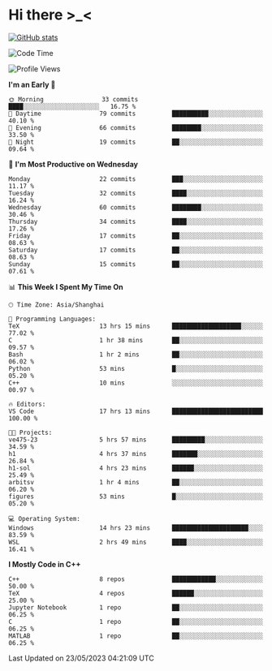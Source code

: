 # Hi there \>_<

[![GitHub stats](https://github-readme-stats.vercel.app/api?username=ARessegetesStery&show_icons=true&theme=transparent)](https://github.com/anuraghazra/github-readme-stats)

<!--START_SECTION:waka-->
![Code Time](http://img.shields.io/badge/Code%20Time-96%20hrs%2057%20mins-blue)

![Profile Views](http://img.shields.io/badge/Profile%20Views-0-blue)

**I'm an Early 🐤** 

```text
🌞 Morning                33 commits          ████░░░░░░░░░░░░░░░░░░░░░   16.75 % 
🌆 Daytime                79 commits          ██████████░░░░░░░░░░░░░░░   40.10 % 
🌃 Evening                66 commits          ████████░░░░░░░░░░░░░░░░░   33.50 % 
🌙 Night                  19 commits          ██░░░░░░░░░░░░░░░░░░░░░░░   09.64 % 
```
📅 **I'm Most Productive on Wednesday** 

```text
Monday                   22 commits          ███░░░░░░░░░░░░░░░░░░░░░░   11.17 % 
Tuesday                  32 commits          ████░░░░░░░░░░░░░░░░░░░░░   16.24 % 
Wednesday                60 commits          ████████░░░░░░░░░░░░░░░░░   30.46 % 
Thursday                 34 commits          ████░░░░░░░░░░░░░░░░░░░░░   17.26 % 
Friday                   17 commits          ██░░░░░░░░░░░░░░░░░░░░░░░   08.63 % 
Saturday                 17 commits          ██░░░░░░░░░░░░░░░░░░░░░░░   08.63 % 
Sunday                   15 commits          ██░░░░░░░░░░░░░░░░░░░░░░░   07.61 % 
```


📊 **This Week I Spent My Time On** 

```text
🕑︎ Time Zone: Asia/Shanghai

💬 Programming Languages: 
TeX                      13 hrs 15 mins      ███████████████████░░░░░░   77.02 % 
C                        1 hr 38 mins        ██░░░░░░░░░░░░░░░░░░░░░░░   09.57 % 
Bash                     1 hr 2 mins         ██░░░░░░░░░░░░░░░░░░░░░░░   06.02 % 
Python                   53 mins             █░░░░░░░░░░░░░░░░░░░░░░░░   05.20 % 
C++                      10 mins             ░░░░░░░░░░░░░░░░░░░░░░░░░   00.97 % 

🔥 Editors: 
VS Code                  17 hrs 13 mins      █████████████████████████   100.00 % 

🐱‍💻 Projects: 
ve475-23                 5 hrs 57 mins       █████████░░░░░░░░░░░░░░░░   34.59 % 
h1                       4 hrs 37 mins       ███████░░░░░░░░░░░░░░░░░░   26.84 % 
h1-sol                   4 hrs 23 mins       ██████░░░░░░░░░░░░░░░░░░░   25.49 % 
arbitsv                  1 hr 4 mins         ██░░░░░░░░░░░░░░░░░░░░░░░   06.20 % 
figures                  53 mins             █░░░░░░░░░░░░░░░░░░░░░░░░   05.20 % 

💻 Operating System: 
Windows                  14 hrs 23 mins      █████████████████████░░░░   83.59 % 
WSL                      2 hrs 49 mins       ████░░░░░░░░░░░░░░░░░░░░░   16.41 % 
```

**I Mostly Code in C++** 

```text
C++                      8 repos             ████████████░░░░░░░░░░░░░   50.00 % 
TeX                      4 repos             ██████░░░░░░░░░░░░░░░░░░░   25.00 % 
Jupyter Notebook         1 repo              ██░░░░░░░░░░░░░░░░░░░░░░░   06.25 % 
C                        1 repo              ██░░░░░░░░░░░░░░░░░░░░░░░   06.25 % 
MATLAB                   1 repo              ██░░░░░░░░░░░░░░░░░░░░░░░   06.25 % 
```




 Last Updated on 23/05/2023 04:21:09 UTC
<!--END_SECTION:waka-->
